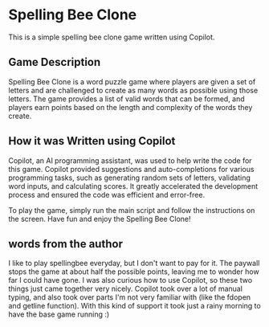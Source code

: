 # Spelling Bee Clone

This is a simple spelling bee clone game written using Copilot.

## Game Description
Spelling Bee Clone is a word puzzle game where players are given a set of letters and are challenged to create as many words as possible using those letters. The game provides a list of valid words that can be formed, and players earn points based on the length and complexity of the words they create.

## How it was Written using Copilot
Copilot, an AI programming assistant, was used to help write the code for this game. Copilot provided suggestions and auto-completions for various programming tasks, such as generating random sets of letters, validating word inputs, and calculating scores. It greatly accelerated the development process and ensured the code was efficient and error-free.

To play the game, simply run the main script and follow the instructions on the screen. Have fun and enjoy the Spelling Bee Clone!

## words from the author
I like to play spellingbee everyday, but I don't want to pay for it. The paywall stops the game at about half the possible points, leaving me to wonder how far I could have gone. 
I was also curious how to use Copilot, so these two things just came together very nicely. Copilot took over a lot of manual typing, and also took over parts I'm not very familiar with (like the fdopen and getline function). With this kind of support it took just a rainy morning to have the base game running :)